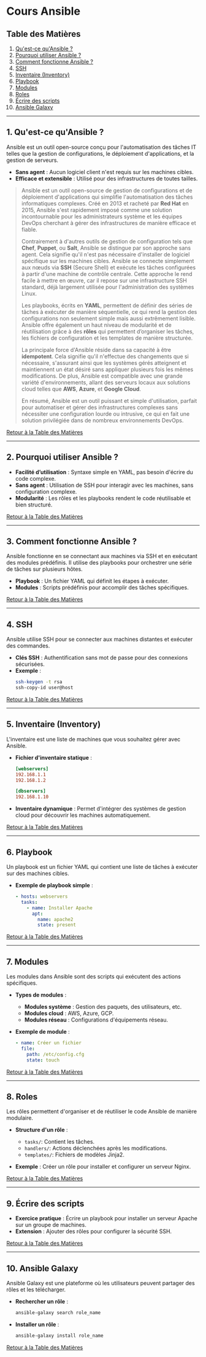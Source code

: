 # **Cours Ansible**

## **Table des Matières**
1. [Qu'est-ce qu'Ansible ?](#section1)
2. [Pourquoi utiliser Ansible ?](#section2)
3. [Comment fonctionne Ansible ?](#section3)
4. [SSH](#section4)
5. [Inventaire (Inventory)](#section5)
6. [Playbook](#section6)
7. [Modules](#section7)
8. [Roles](#section8)
9. [Écrire des scripts](#section9)
10. [Ansible Galaxy](#section10)

---

## <a name="section1"></a> 1. Qu'est-ce qu'Ansible ?

Ansible est un outil open-source conçu pour l'automatisation des tâches IT telles que la gestion de configurations, le déploiement d'applications, et la gestion de serveurs.

- **Sans agent** : Aucun logiciel client n'est requis sur les machines cibles.
- **Efficace et extensible** : Utilisé pour des infrastructures de toutes tailles.





> Ansible est un outil open-source de gestion de configurations et de déploiement d'applications qui simplifie l'automatisation des tâches informatiques complexes. Créé en 2013 et racheté par **Red Hat** en 2015, Ansible s'est rapidement imposé comme une solution incontournable pour les administrateurs système et les équipes DevOps cherchant à gérer des infrastructures de manière efficace et fiable.
> 
> Contrairement à d'autres outils de gestion de configuration tels que **Chef**, **Puppet**, ou **Salt**, Ansible se distingue par son approche sans agent. Cela signifie qu'il n'est pas nécessaire d'installer de logiciel spécifique sur les machines cibles. Ansible se connecte simplement aux nœuds via **SSH** (Secure Shell) et exécute les tâches configurées à partir d'une machine de contrôle centrale. Cette approche le rend facile à mettre en œuvre, car il repose sur une infrastructure SSH standard, déjà largement utilisée pour l'administration des systèmes Linux.
> 
> Les playbooks, écrits en **YAML**, permettent de définir des séries de tâches à exécuter de manière séquentielle, ce qui rend la gestion des configurations non seulement simple mais aussi extrêmement lisible. Ansible offre également un haut niveau de modularité et de réutilisation grâce à des **rôles** qui permettent d’organiser les tâches, les fichiers de configuration et les templates de manière structurée.
> 
> La principale force d'Ansible réside dans sa capacité à être **idempotent**. Cela signifie qu'il n'effectue des changements que si nécessaire, s'assurant ainsi que les systèmes gérés atteignent et maintiennent un état désiré sans appliquer plusieurs fois les mêmes modifications. De plus, Ansible est compatible avec une grande variété d'environnements, allant des serveurs locaux aux solutions cloud telles que **AWS**, **Azure**, et **Google Cloud**.
> 
> En résumé, Ansible est un outil puissant et simple d'utilisation, parfait pour automatiser et gérer des infrastructures complexes sans nécessiter une configuration lourde ou intrusive, ce qui en fait une solution privilégiée dans de nombreux environnements DevOps.



[Retour à la Table des Matières](#)

---

## <a name="section2"></a> 2. Pourquoi utiliser Ansible ?

- **Facilité d’utilisation** : Syntaxe simple en YAML, pas besoin d'écrire du code complexe.
- **Sans agent** : Utilisation de SSH pour interagir avec les machines, sans configuration complexe.
- **Modularité** : Les rôles et les playbooks rendent le code réutilisable et bien structuré.

[Retour à la Table des Matières](#)

---

## <a name="section3"></a> 3. Comment fonctionne Ansible ?

Ansible fonctionne en se connectant aux machines via SSH et en exécutant des modules prédéfinis. Il utilise des playbooks pour orchestrer une série de tâches sur plusieurs hôtes.

- **Playbook** : Un fichier YAML qui définit les étapes à exécuter.
- **Modules** : Scripts prédéfinis pour accomplir des tâches spécifiques.

[Retour à la Table des Matières](#)

---

## <a name="section4"></a> 4. SSH

Ansible utilise SSH pour se connecter aux machines distantes et exécuter des commandes.

- **Clés SSH** : Authentification sans mot de passe pour des connexions sécurisées.
- **Exemple** :
  ```bash
  ssh-keygen -t rsa
  ssh-copy-id user@host
  ```

[Retour à la Table des Matières](#)

---

## <a name="section5"></a> 5. Inventaire (Inventory)

L'inventaire est une liste de machines que vous souhaitez gérer avec Ansible.

- **Fichier d'inventaire statique** :
  ```ini
  [webservers]
  192.168.1.1
  192.168.1.2

  [dbservers]
  192.168.1.10
  ```

- **Inventaire dynamique** : Permet d'intégrer des systèmes de gestion cloud pour découvrir les machines automatiquement.

[Retour à la Table des Matières](#)

---

## <a name="section6"></a> 6. Playbook

Un playbook est un fichier YAML qui contient une liste de tâches à exécuter sur des machines cibles.

- **Exemple de playbook simple** :
  ```yaml
  - hosts: webservers
    tasks:
      - name: Installer Apache
        apt:
          name: apache2
          state: present
  ```

[Retour à la Table des Matières](#)

---

## <a name="section7"></a> 7. Modules

Les modules dans Ansible sont des scripts qui exécutent des actions spécifiques.

- **Types de modules** :
  - **Modules système** : Gestion des paquets, des utilisateurs, etc.
  - **Modules cloud** : AWS, Azure, GCP.
  - **Modules réseau** : Configurations d'équipements réseau.

- **Exemple de module** :
  ```yaml
  - name: Créer un fichier
    file:
      path: /etc/config.cfg
      state: touch
  ```

[Retour à la Table des Matières](#)

---

## <a name="section8"></a> 8. Roles

Les rôles permettent d'organiser et de réutiliser le code Ansible de manière modulaire.

- **Structure d'un rôle** :
  - `tasks/`: Contient les tâches.
  - `handlers/`: Actions déclenchées après les modifications.
  - `templates/`: Fichiers de modèles Jinja2.

- **Exemple** : Créer un rôle pour installer et configurer un serveur Nginx.

[Retour à la Table des Matières](#)

---

## <a name="section9"></a> 9. Écrire des scripts

- **Exercice pratique** : Écrire un playbook pour installer un serveur Apache sur un groupe de machines.
- **Extension** : Ajouter des rôles pour configurer la sécurité SSH.

[Retour à la Table des Matières](#)

---

## <a name="section10"></a> 10. Ansible Galaxy

Ansible Galaxy est une plateforme où les utilisateurs peuvent partager des rôles et les télécharger.

- **Rechercher un rôle** :
  ```bash
  ansible-galaxy search role_name
  ```

- **Installer un rôle** :
  ```bash
  ansible-galaxy install role_name
  ```

[Retour à la Table des Matières](#)

